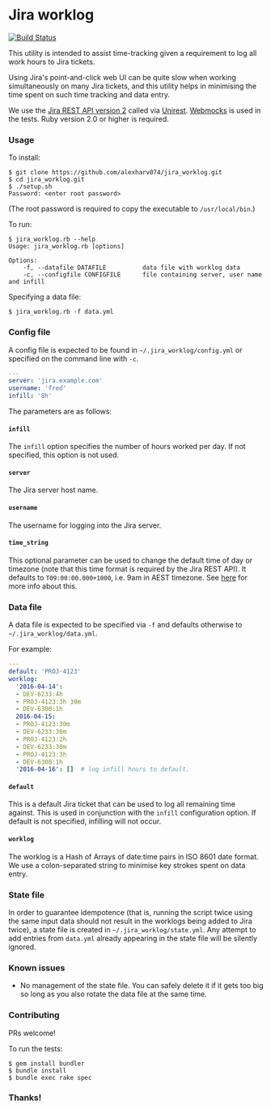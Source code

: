 # Jira worklog

[![Build Status](https://img.shields.io/travis/alexharv074/jira_worklog.svg)](https://travis-ci.org/alexharv074/jira_worklog)

This utility is intended to assist time-tracking given a requirement to log all work hours to Jira tickets.

Using Jira's point-and-click web UI can be quite slow when working simultaneously on many Jira tickets, and this utility helps in minimising the time spent on such time tracking and data entry.

We use the [Jira REST API version 2](https://docs.atlassian.com/jira/REST/latest/#api/2/) called via [Unirest](http://unirest.io/ruby.html).  [Webmocks](https://github.com/bblimke/webmock) is used in the tests.  Ruby version 2.0 or higher is required.

### Usage

To install:

```
$ git clone https://github.com/alexharv074/jira_worklog.git
$ cd jira_worklog.git
$ ./setup.sh
Password: <enter root password>
```

(The root password is required to copy the executable to `/usr/local/bin`.)

To run:

```
$ jira_worklog.rb --help
Usage: jira_worklog.rb [options]

Options:
    -f, --datafile DATAFILE          data file with worklog data
    -c, --configfile CONFIGFILE      file containing server, user name and infill
```

Specifying a data file:

```
$ jira_worklog.rb -f data.yml
```

### Config file

A config file is expected to be found in `~/.jira_worklog/config.yml` or specified on the command line with `-c`.

```yaml
---
server: 'jira.example.com'
username: 'fred'
infill: '8h'
```

The parameters are as follows:

#### `infill`

The `infill` option specifies the number of hours worked per day.  If not specified, this option is not used.

#### `server`

The Jira server host name.

#### `username`

The username for logging into the Jira server.

#### `time_string`

This optional parameter can be used to change the default time of day or timezone (note that this time format is required by the Jira REST API).  It defaults to `T09:00:00.000+1000`, i.e. 9am in AEST timezone.  See [here](https://answers.atlassian.com/questions/241271/api-call-to-issuekeyworklog-always-fails-with-400-or-500-never-works) for more info about this.

### Data file

A data file is expected to be specified via `-f` and defaults otherwise to `~/.jira_worklog/data.yml`.

For example:

```yaml
---
default: 'PROJ-4123'
worklog:
  '2016-04-14':
  - DEV-6233:4h
  - PROJ-4123:3h 30m
  - DEV-6300:1h
  2016-04-15:
  - PROJ-4123:30m
  - DEV-6233:30m
  - PROJ-4123:2h
  - DEV-6233:30m
  - PROJ-4123:3h
  - DEV-6300:1h
  '2016-04-16': []  # log infill hours to default.
```

#### `default`

This is a default Jira ticket that can be used to log all remaining time against.  This is used in conjunction with the `infill` configuration option.  If default is not specified, infilling will not occur.

#### `worklog`

The worklog is a Hash of Arrays of date:time pairs in ISO 8601 date format.  We use a colon-separated string to minimise key strokes spent on data entry.

### State file

In order to guarantee idempotence (that is, running the script twice using the same input data should not result in the worklogs being added to Jira twice), a state file is created in `~/.jira_worklog/state.yml`.  Any attempt to add entries from `data.yml` already appearing in the state file will be silently ignored.

### Known issues

* No management of the state file.  You can safely delete it if it gets too big so long as you also rotate the data file at the same time.

### Contributing

PRs welcome!

To run the tests:

```
$ gem install bundler
$ bundle install
$ bundle exec rake spec
```

### Thanks!
